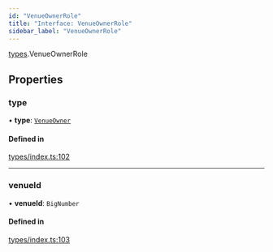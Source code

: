 ```yaml
---
id: "VenueOwnerRole"
title: "Interface: VenueOwnerRole"
sidebar_label: "VenueOwnerRole"
---
```


[types](../../../modules/Types/Types.md).VenueOwnerRole

## Properties

### type

• **type**: [`VenueOwner`](../../../enums/Types/RoleType/RoleType.md#venueowner)

#### Defined in

[types/index.ts:102](https://github.com/PolymeshAssociation/polymesh-sdk/blob/2d3ac2aea/src/types/index.ts#L102)

___

### venueId

• **venueId**: `BigNumber`

#### Defined in

[types/index.ts:103](https://github.com/PolymeshAssociation/polymesh-sdk/blob/2d3ac2aea/src/types/index.ts#L103)
